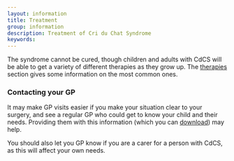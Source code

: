 ```yaml
---
layout: information
title: Treatment
group: information
description: Treatment of Cri du Chat Syndrome
keywords:
---
```


The syndrome cannot be cured, though children and adults with CdCS will be able to get a variety of different therapies as they grow up. The [therapies](/information/therapies/therapies.html) section gives some information on the most common ones.

### Contacting your GP

It may make GP visits easier if you make your situation clear to your surgery, and see a regular GP who could get to know your child and their needs. Providing them with this information (which you can [download](/downloads/cdcs_route_map.pdf)) may help.

You should also let you GP know if you are a carer for a person with CdCS, as this will affect your own needs.